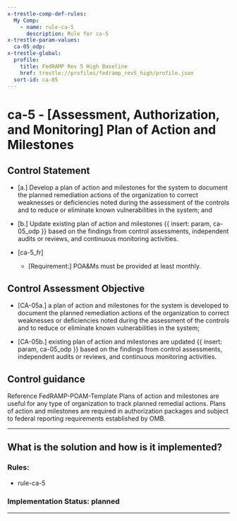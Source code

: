 ```yaml
---
x-trestle-comp-def-rules:
  My Comp:
    - name: rule-ca-5
      description: Rule for ca-5
x-trestle-param-values:
  ca-05_odp:
x-trestle-global:
  profile:
    title: FedRAMP Rev 5 High Baseline
    href: trestle://profiles/fedramp_rev5_high/profile.json
  sort-id: ca-05
---
```


# ca-5 - \[Assessment, Authorization, and Monitoring\] Plan of Action and Milestones

## Control Statement

- \[a.\] Develop a plan of action and milestones for the system to document the planned remediation actions of the organization to correct weaknesses or deficiencies noted during the assessment of the controls and to reduce or eliminate known vulnerabilities in the system; and

- \[b.\] Update existing plan of action and milestones {{ insert: param, ca-05_odp }} based on the findings from control assessments, independent audits or reviews, and continuous monitoring activities.

- \[ca-5_fr\]

  - \[Requirement:\] POA&Ms must be provided at least monthly.

## Control Assessment Objective

- \[CA-05a.\] a plan of action and milestones for the system is developed to document the planned remediation actions of the organization to correct weaknesses or deficiencies noted during the assessment of the controls and to reduce or eliminate known vulnerabilities in the system;

- \[CA-05b.\] existing plan of action and milestones are updated {{ insert: param, ca-05_odp }} based on the findings from control assessments, independent audits or reviews, and continuous monitoring activities.

## Control guidance

Reference FedRAMP-POAM-Template
Plans of action and milestones are useful for any type of organization to track planned remedial actions. Plans of action and milestones are required in authorization packages and subject to federal reporting requirements established by OMB.

______________________________________________________________________

## What is the solution and how is it implemented?

<!-- For implementation status enter one of: implemented, partial, planned, alternative, not-applicable -->

<!-- Note that the list of rules under ### Rules: is read-only and changes will not be captured after assembly to JSON -->

<!-- Add control implementation description here for control: ca-5 -->

### Rules:

  - rule-ca-5

### Implementation Status: planned

______________________________________________________________________
